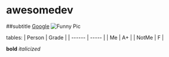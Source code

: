 # awesomedev
##subtitle
[Google](http://www.google.com)
![Funny Pic](./funny.jpg)

tables:
| Person | Grade |
| ------ | ----- |
| Me     | A+    |
| NotMe  | F     |

**bold**
_italicized_
